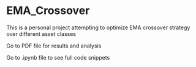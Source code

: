 # EMA_Crossover
This is a personal project attempting to optimize EMA crossover strategy over different asset classes

Go to PDF file for results and analysis

Go to .ipynb file to see full code snippets
